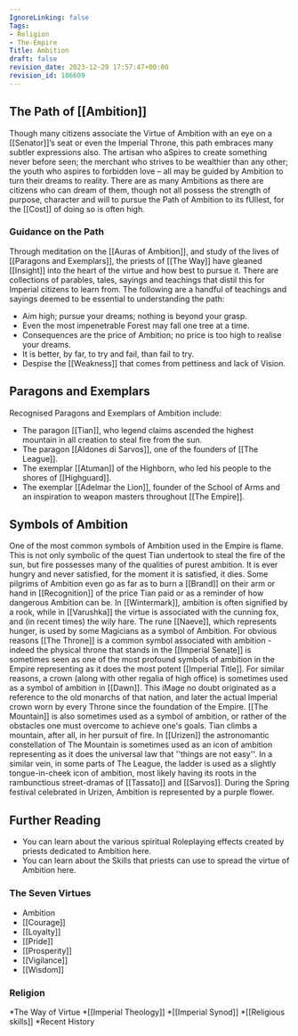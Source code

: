 ```yaml
---
IgnoreLinking: false
Tags:
- Religion
- The-Empire
Title: Ambition
draft: false
revision_date: 2023-12-29 17:57:47+00:00
revision_id: 106609
---
```


## The Path of [[Ambition]]
Though many citizens associate the Virtue of Ambition with an eye on a [[Senator]]’s seat or even the Imperial Throne, this path embraces many subtler expressions also. The artisan who aSpires to create something never before seen; the merchant who strives to be wealthier than any other; the youth who aspires to forbidden love – all may be guided by Ambition to turn their dreams to reality. There are as many Ambitions as there are citizens who can dream of them, though not all possess the strength of purpose, character and will to pursue the Path of Ambition to its fUllest, for the [[Cost]] of doing so is often high.
### Guidance on the Path
Through meditation on the [[Auras of Ambition]], and study of the lives of [[Paragons and Exemplars]], the priests of [[The Way]] have gleaned [[Insight]] into the heart of the virtue and how best to pursue it. There are collections of parables, tales, sayings and teachings that distil this for Imperial citizens to learn from. The following are a handful of teachings and sayings deemed to be essential to understanding the path:
* Aim high; pursue your dreams; nothing is beyond your grasp.
* Even the most impenetrable Forest may fall one tree at a time.
* Consequences are the price of Ambition; no price is too high to realise your dreams.
* It is better, by far, to try and fail, than fail to try.
* Despise the [[Weakness]] that comes from pettiness and lack of Vision.
## Paragons and Exemplars
Recognised Paragons and Exemplars of Ambition include:
* The paragon [[Tian]], who legend claims ascended the highest mountain in all creation to steal fire from the sun.
* The paragon [[Aldones di Sarvos]], one of the founders of [[The League]].
* The exemplar [[Atuman]] of the Highborn, who led his people to the shores of [[Highguard]].
* The exemplar [[Adelmar the Lion]], founder of the School of Arms and an inspiration to weapon masters throughout [[The Empire]].
## Symbols of Ambition
One of the most  common symbols of Ambition used in the Empire is flame. This is not only symbolic of the quest Tian undertook to steal the fire of the sun, but fire possesses many of the qualities of purest ambition. It is ever hungry and never satisfied, for the moment it is satisfied, it dies. Some pilgrims of Ambition even go as far as to burn a [[Brand]] on their arm or hand in [[Recognition]] of the price Tian paid or as a reminder of how dangerous Ambition can be.
In [[Wintermark]], ambition is often signified by a rook, while in [[Varushka]] the virtue is associated with the cunning fox, and (in recent times) the wily hare. The rune [[Naeve]], which represents hunger, is used by some Magicians as a symbol of Ambition.
For obvious reasons [[The Throne]] is a common symbol associated with ambition - indeed the physical throne that stands in the [[Imperial Senate]] is sometimes seen as one of the most profound symbols of ambition in the Empire representing as it does the most potent [[Imperial Title]]. For similar reasons, a crown (along with other regalia of high office) is sometimes used as a symbol of ambition in [[Dawn]]. This iMage no doubt originated as a reference to the old monarchs of that nation, and later the actual Imperial crown worn by every Throne since the foundation of the Empire.
[[The Mountain]] is also sometimes used as a symbol of ambition, or rather of the obstacles one must overcome to achieve one's goals. Tian climbs a mountain, after all, in her pursuit of fire. In [[Urizen]] the astronomantic constellation of The Mountain is sometimes used as an icon of ambition representing as it does the universal law that ''things are not easy''. In a similar vein, in some parts of The League, the ladder is used as a slightly tongue-in-cheek icon of ambition, most likely having its roots in the rambunctious street-dramas of [[Tassato]] and [[Sarvos]]. 
During the Spring festival celebrated in Urizen, Ambition is represented by a purple flower.
## Further Reading
* You can learn about the various spiritual Roleplaying effects created by priests dedicated to Ambition here.
* You can learn about the Skills that priests can use to spread the virtue of Ambition here.
### The Seven Virtues
* Ambition
* [[Courage]]
* [[Loyalty]]
* [[Pride]]
* [[Prosperity]]
* [[Vigilance]]
* [[Wisdom]]
### Religion
*The Way of Virtue
*[[Imperial Theology]]
*[[Imperial Synod]]
*[[Religious skills]]
*Recent History